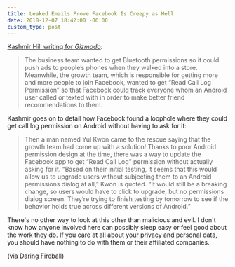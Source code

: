 ```yaml
---
title: Leaked Emails Prove Facebook Is Creepy as Hell
date: 2018-12-07 18:42:00 -06:00
custom_type: post
---
```


[Kashmir Hill writing for *Gizmodo*](https://gizmodo.com/facebook-was-fully-aware-that-tracking-who-people-call-1830884585/amp):

> The business team wanted to get Bluetooth permissions so it could push ads to people’s phones when they walked into a store. Meanwhile, the growth team, which is responsible for getting more and more people to join Facebook, wanted to get “Read Call Log Permission” so that Facebook could track everyone whom an Android user called or texted with in order to make better friend recommendations to them.

Kashmir goes on to detail how Facebook found a loophole where they could get call log permission on Android without having to ask for it:

> Then a man named Yul Kwon came to the rescue saying that the growth team had come up with a solution! Thanks to poor Android permission design at the time, there was a way to update the Facebook app to get “Read Call Log” permission without actually asking for it. “Based on their initial testing, it seems that this would allow us to upgrade users without subjecting them to an Android permissions dialog at all,” Kwon is quoted. “It would still be a breaking change, so users would have to click to upgrade, but no permissions dialog screen. They’re trying to finish testing by tomorrow to see if the behavior holds true across different versions of Android.”

There's no other way to look at this other than malicious and evil. I don't know how anyone involved here can possibly sleep easy or feel good about the work they do. If you care at all about your privacy and personal data, you should have nothing to do with them or their affiliated companies.

(via [Daring Fireball](https://daringfireball.net/linked/2018/12/07/hill-facebook-emails))